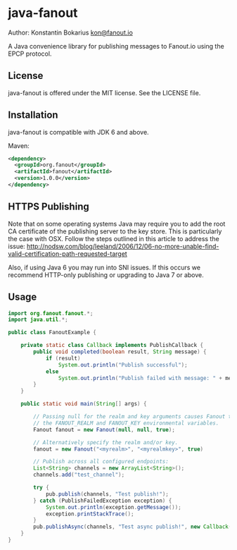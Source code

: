 java-fanout
===========

Author: Konstantin Bokarius <kon@fanout.io>

A Java convenience library for publishing messages to Fanout.io using the EPCP protocol.

License
-------

java-fanout is offered under the MIT license. See the LICENSE file.

Installation
------------

java-fanout is compatible with JDK 6 and above.

Maven:

```xml
<dependency>
  <groupId>org.fanout</groupId>
  <artifactId>fanout</artifactId>
  <version>1.0.0</version>
</dependency>
```

HTTPS Publishing
----------------

Note that on some operating systems Java may require you to add the root CA certificate of the publishing server to the key store. This is particularly the case with OSX. Follow the steps outlined in this article to address the issue: http://nodsw.com/blog/leeland/2006/12/06-no-more-unable-find-valid-certification-path-requested-target

Also, if using Java 6 you may run into SNI issues. If this occurs we recommend HTTP-only publishing or upgrading to Java 7 or above.

Usage
-----

```java
import org.fanout.fanout.*;
import java.util.*;

public class FanoutExample {

    private static class Callback implements PublishCallback {
        public void completed(boolean result, String message) {
            if (result)
                System.out.println("Publish successful");
            else
                System.out.println("Publish failed with message: " + message);
        }
    }

    public static void main(String[] args) {

        // Passing null for the realm and key arguments causes Fanout to use
        // the FANOUT_REALM and FANOUT_KEY environmental variables.
        Fanout fanout = new Fanout(null, null, true);

        // Alternatively specify the realm and/or key.
        fanout = new Fanout("<myrealm>", "<myrealmkey>", true)

        // Publish across all configured endpoints:
        List<String> channels = new ArrayList<String>();
        channels.add("test_channel");

        try {
            pub.publish(channels, "Test publish!");
        } catch (PublishFailedException exception) {
            System.out.println(exception.getMessage());
            exception.printStackTrace();
        }
        pub.publishAsync(channels, "Test async publish!", new Callback());
    }
}
```
